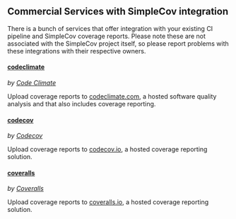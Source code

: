 ## Commercial Services with SimpleCov integration

There is a bunch of services that offer integration with your existing CI pipeline and SimpleCov coverage
reports. Please note these are not associated with the SimpleCov project itself, so please report problems with
these integrations with their respective owners.

#### [codeclimate](https://github.com/codeclimate/ruby-test-reporter)
*by [Code Climate](https://codeclimate.com/)*

Upload coverage reports to [codeclimate.com](https://codeclimate.com/), a hosted software quality analysis and that also includes coverage reporting.

#### [codecov](https://github.com/codecov/codecov-ruby)
*by [Codecov](https://codecov.io/)*

Upload coverage reports to [codecov.io](https://codecov.io/), a hosted coverage reporting solution.

#### [coveralls](https://github.com/lemurheavy/coveralls-ruby)
*by [Coveralls](https://coveralls.io/)*

Upload coverage reports to [coveralls.io](https://coveralls.io/), a hosted coverage reporting solution.
